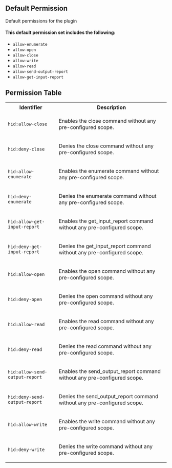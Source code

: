 ## Default Permission

Default permissions for the plugin

#### This default permission set includes the following:

- `allow-enumerate`
- `allow-open`
- `allow-close`
- `allow-write`
- `allow-read`
- `allow-send-output-report`
- `allow-get-input-report`

## Permission Table

<table>
<tr>
<th>Identifier</th>
<th>Description</th>
</tr>


<tr>
<td>

`hid:allow-close`

</td>
<td>

Enables the close command without any pre-configured scope.

</td>
</tr>

<tr>
<td>

`hid:deny-close`

</td>
<td>

Denies the close command without any pre-configured scope.

</td>
</tr>

<tr>
<td>

`hid:allow-enumerate`

</td>
<td>

Enables the enumerate command without any pre-configured scope.

</td>
</tr>

<tr>
<td>

`hid:deny-enumerate`

</td>
<td>

Denies the enumerate command without any pre-configured scope.

</td>
</tr>

<tr>
<td>

`hid:allow-get-input-report`

</td>
<td>

Enables the get_input_report command without any pre-configured scope.

</td>
</tr>

<tr>
<td>

`hid:deny-get-input-report`

</td>
<td>

Denies the get_input_report command without any pre-configured scope.

</td>
</tr>

<tr>
<td>

`hid:allow-open`

</td>
<td>

Enables the open command without any pre-configured scope.

</td>
</tr>

<tr>
<td>

`hid:deny-open`

</td>
<td>

Denies the open command without any pre-configured scope.

</td>
</tr>

<tr>
<td>

`hid:allow-read`

</td>
<td>

Enables the read command without any pre-configured scope.

</td>
</tr>

<tr>
<td>

`hid:deny-read`

</td>
<td>

Denies the read command without any pre-configured scope.

</td>
</tr>

<tr>
<td>

`hid:allow-send-output-report`

</td>
<td>

Enables the send_output_report command without any pre-configured scope.

</td>
</tr>

<tr>
<td>

`hid:deny-send-output-report`

</td>
<td>

Denies the send_output_report command without any pre-configured scope.

</td>
</tr>

<tr>
<td>

`hid:allow-write`

</td>
<td>

Enables the write command without any pre-configured scope.

</td>
</tr>

<tr>
<td>

`hid:deny-write`

</td>
<td>

Denies the write command without any pre-configured scope.

</td>
</tr>
</table>
